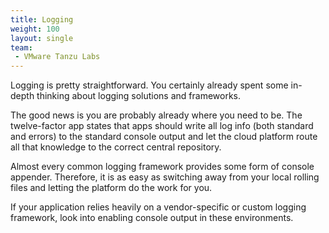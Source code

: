 ```yaml
---
title: Logging
weight: 100
layout: single
team:
 - VMware Tanzu Labs
---
```


Logging is pretty straightforward. You certainly already spent some in-depth thinking about logging solutions and frameworks.

The good news is you are probably already where you need to be. The twelve-factor app states that apps should write all log info (both standard and errors) to the standard console output and let the cloud platform route all that knowledge to the correct central repository. 

Almost every common logging framework provides some form of console appender. Therefore, it is as easy as switching away from your local rolling files and letting the platform do the work for you.

If your application relies heavily on a vendor-specific or custom logging framework, look into enabling console output in these environments.

